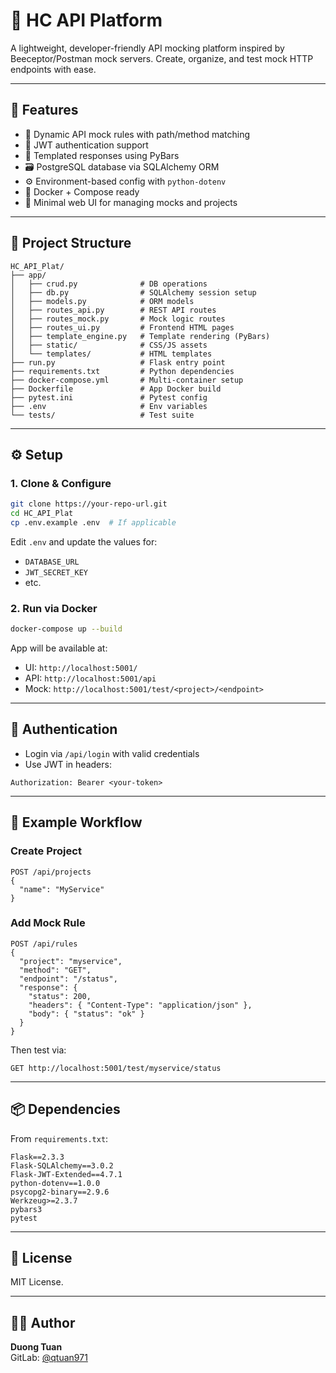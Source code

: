 # 🧪 HC API Platform

A lightweight, developer-friendly API mocking platform inspired by Beeceptor/Postman mock servers. Create, organize, and test mock HTTP endpoints with ease.

---

## 🚀 Features

- 🧱 Dynamic API mock rules with path/method matching
- 🔐 JWT authentication support
- 📄 Templated responses using PyBars
- 🗃 PostgreSQL database via SQLAlchemy ORM
- ⚙️ Environment-based config with `python-dotenv`
- 🐳 Docker + Compose ready
- 🎨 Minimal web UI for managing mocks and projects

---

## 📁 Project Structure

```
HC_API_Plat/
├── app/
│   ├── crud.py              # DB operations
│   ├── db.py                # SQLAlchemy session setup
│   ├── models.py            # ORM models
│   ├── routes_api.py        # REST API routes
│   ├── routes_mock.py       # Mock logic routes
│   ├── routes_ui.py         # Frontend HTML pages
│   ├── template_engine.py   # Template rendering (PyBars)
│   ├── static/              # CSS/JS assets
│   └── templates/           # HTML templates
├── run.py                   # Flask entry point
├── requirements.txt         # Python dependencies
├── docker-compose.yml       # Multi-container setup
├── Dockerfile               # App Docker build
├── pytest.ini               # Pytest config
├── .env                     # Env variables
└── tests/                   # Test suite
```

---

## ⚙️ Setup

### 1. Clone & Configure

```bash
git clone https://your-repo-url.git
cd HC_API_Plat
cp .env.example .env  # If applicable
```

Edit `.env` and update the values for:
- `DATABASE_URL`
- `JWT_SECRET_KEY`
- etc.

### 2. Run via Docker

```bash
docker-compose up --build
```

App will be available at:
- UI: `http://localhost:5001/`
- API: `http://localhost:5001/api`
- Mock: `http://localhost:5001/test/<project>/<endpoint>`

---

## 🔐 Authentication

- Login via `/api/login` with valid credentials
- Use JWT in headers:

```
Authorization: Bearer <your-token>
```

---

## 🧪 Example Workflow

### Create Project

```http
POST /api/projects
{
  "name": "MyService"
}
```

### Add Mock Rule

```http
POST /api/rules
{
  "project": "myservice",
  "method": "GET",
  "endpoint": "/status",
  "response": {
    "status": 200,
    "headers": { "Content-Type": "application/json" },
    "body": { "status": "ok" }
  }
}
```

Then test via:

```
GET http://localhost:5001/test/myservice/status
```

---

## 📦 Dependencies

From `requirements.txt`:

```
Flask==2.3.3
Flask-SQLAlchemy==3.0.2
Flask-JWT-Extended==4.7.1
python-dotenv==1.0.0
psycopg2-binary==2.9.6
Werkzeug>=2.3.7
pybars3
pytest
```

---

## 📝 License

MIT License.

---

## 👨‍💻 Author

**Duong Tuan**  
GitLab: [@qtuan971](https://gitlab.com/qtuan971)
